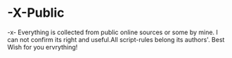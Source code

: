 # -X-Public
-x- Everything is collected from public online sources or some by mine. I can not confirm its right and useful.All script-rules belong its authors'. Best Wish for you ervrything!
